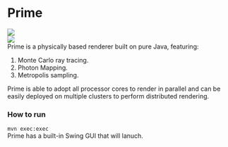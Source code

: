 Prime
=====
<img src="https://avatars1.githubusercontent.com/u/3256712?s=460"/><br/>
<img src="https://cloud.githubusercontent.com/assets/3256712/2883599/eb5b7cda-d49d-11e3-842c-dc63f05b44f3.jpg"/><br/>
Prime is a physically based renderer built on pure Java, featuring:
  1. Monte Carlo ray tracing.
  2. Photon Mapping.
  3. Metropolis sampling.

Prime is able to adopt all processor cores to render in parallel and can be easily deployed on multiple clusters to perform distributed rendering. 


<h3>How to run</h3>
<code>mvn exec:exec</code>
<br/>Prime has a built-in Swing GUI that will lanuch.
